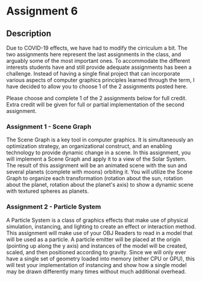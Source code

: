 # Assignment 6
  
## Description

Due to COVID-19 effects, we have had to modify the cirriculum a bit.
The two assignments here represent the last assignments in the class,
and arguably some of the most important ones.  To accommodate the
different interests students have and still provide adequate
assignments has been a challenge.  Instead of having a single final
project that can incorporate various aspects of computer graphics
principles learned through the term, I have decided to allow you to
choose 1 of the 2 assignments posted here.

Please choose and complete 1 of the 2 assignments below for full
credit.  Extra credit will be given for full or partial implementation
of the second assignment.

### Assignment 1 - Scene Graph

The Scene Graph is a key tool in computer graphics.  It is
simultaneously an optimization strategy, an organizational construct,
and an enabling technology to provide dynamic change in a scene.  In
this assignment, you will implement a Scene Graph and apply it to a
view of the Solar System.  The result of this assignment will be an
animated scene with the sun and several planets (complete with moons)
orbiting it.  You will utilize the Scene Graph to organize each
transformation (rotation about the sun, rotation about the planet,
rotation about the planet's axis) to show a dynamic scene with
textured spheres as planets.

### Assignment 2 - Particle System

A Particle System is a class of graphics effects that make use of
physical simulation, instancing, and lighting to create an effect or
interaction method.  This assignment will make use of your OBJ Readers
to read in a model that will be used as a particle.  A particle
emitter will be placed at the origin (pointing up along the y axis)
and instances of the model will be created, scaled, and then
positioned according to gravity.  Since we will only ever have a
single set of geometry loaded into memory (either CPU or GPU), this
will test your implementation of instancing and show how a single
model may be drawn differently many times without much additional
overhead.

